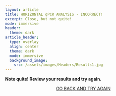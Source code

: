 ```yaml
---
layout: article
title: HORIZONTAL qPCR ANALYSIS - INCORRECT!
excerpt: Close, but not quite!
mode: immersive
header:
  theme: dark
article_header:
  type: overlay
  align: center
  theme: dark
  mode: immersive
  background_image:
    src: /assets/images/Headers/Results1.jpg
---
```


**Note quite! Review your results and try again.**


<p align="center">
<a class="button button--outline-primary button--pill" href="HorizontalqPCR1">GO BACK AND TRY AGAIN</a></p>